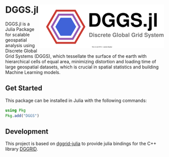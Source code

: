 # DGGS.jl <img src="logo.drawio.svg" align="right" height="138" />

DGGS.jl is a Julia Package for scalable geospatial analysis using Discrete Global Grid Systems (DGGS), which tessellate the surface of the earth with hierarchical cells of equal area, minimizing distortion and loading time of large geospatial datasets, which is crucial in spatial statistics and building Machine Learning models.

## Get Started

This package can be installed in Julia with the following commands:

```Julia
using Pkg
Pkg.add("DGGS")
```

## Development

This project is based on [dggrid-julia](https://github.com/danlooo/dggrid-julia) to provide julia bindings for the C++ library [DGGRID](https://github.com/sahrk/DGGRID).

